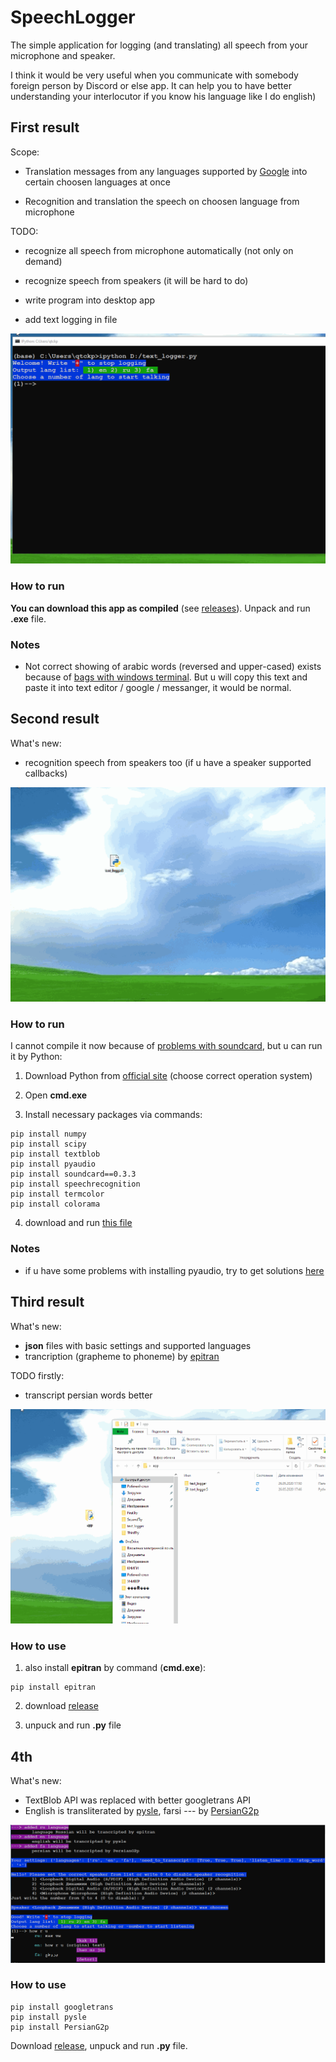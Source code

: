 # SpeechLogger

The simple application for logging (and translating) all speech from your microphone and speaker.

I think it would be very useful when you communicate with somebody foreign person by Discord or else app. It can help you to have better understanding your interlocutor if you know his language like I do english) 


## First result

Scope:

* Translation messages from any languages supported by [Google](https://cloud.google.com/speech-to-text/docs/languages) into certain choosen languages at once

* Recognition and translation the speech on choosen language from microphone

TODO:

* recognize all speech from microphone automatically (not only on demand)

* recognize speech from speakers (it will be hard to do)

* write program into desktop app

* add text logging in file

![1](https://github.com/PasaOpasen/SpeechLogger/blob/master/gifs/first.gif)

### How to run

**You can download this app as compiled** (see [releases](https://github.com/PasaOpasen/SpeechLogger/releases)). Unpack and run **.exe** file.

### Notes 

* Not correct showing of arabic words (reversed and upper-cased) exists because of [bags with windows terminal](https://github.com/microsoft/terminal/issues/538). But u will copy this text and paste it into text editor / google / messanger, it would be normal. 

## Second result

What's new:

* recognition speech from speakers too (if u have a speaker supported callbacks)

![see](https://github.com/PasaOpasen/SpeechLogger/blob/master/gifs/second.gif)

### How to run

I cannot compile it now because of [problems with soundcard](https://github.com/bastibe/SoundCard/issues/92), but u can run it by Python:

1. Download Python from [official site](https://www.python.org/downloads/) (choose correct operation system)

1. Open **cmd.exe** 

1. Install necessary packages via commands:

```
pip install numpy
pip install scipy
pip install textblob
pip install pyaudio
pip install soundcard==0.3.3
pip install speechrecognition
pip install termcolor
pip install colorama
```

4. download and run [this file](https://github.com/PasaOpasen/SpeechLogger/releases/download/0.2.0/text_logger3.py)

### Notes
* if u have some problems with installing pyaudio, try to get solutions [here](https://stackoverflow.com/questions/52283840/i-cant-install-pyaudio-on-windows-how-to-solve-error-microsoft-visual-c-14)

## Third result

What's new:

* **json** files with basic settings and supported languages
* trancription (grapheme to phoneme) by [epitran](https://github.com/dmort27/epitran)

TODO firstly:

* transcript persian words better

![im](https://github.com/PasaOpasen/SpeechLogger/blob/master/gifs/third.gif)

### How to use

1. also install **epitran** by command (**cmd.exe**):
```
pip install epitran
```
2. download [release](https://github.com/PasaOpasen/SpeechLogger/releases/tag/0.2.1)

3. unpuck and run **.py** file


## 4th

What's new:

* TextBlob API was replaced with better googletrans API
* English is transliterated by [pysle](https://github.com/timmahrt/pysle), farsi --- by [PersianG2p](https://github.com/PasaOpasen/PersianG2P)

![1](https://github.com/PasaOpasen/SpeechLogger/blob/master/gifs/4.PNG)

### How to use

```
pip install googletrans
pip install pysle
pip install PersianG2p
```
Download [release](https://github.com/PasaOpasen/SpeechLogger/releases/download/0.2.2/app.7z), unpuck and run **.py** file.






